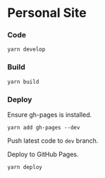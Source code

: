 # Personal Site

### Code

```
yarn develop
```

### Build

```
yarn build
```

### Deploy

Ensure gh-pages is installed.
```
yarn add gh-pages --dev
```

Push latest code to `dev` branch.

Deploy to GitHub Pages.
```
yarn deploy
```
